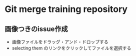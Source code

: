 # Git merge training repository

## 画像つきのissue作成

* 画像ファイルをドラッグ・アンド・ドロップする
* selecting them のリンクをクリックしてファイルを選択する